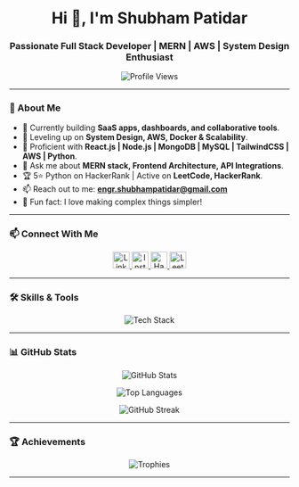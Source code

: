 <h1 align="center">Hi 👋, I'm Shubham Patidar</h1>
<h3 align="center">Passionate Full Stack Developer | MERN | AWS | System Design Enthusiast</h3>

<p align="center">
  <img src="https://komarev.com/ghpvc/?username=engr-shubhampatidar&label=Profile%20views&color=0e75b6&style=flat" alt="Profile Views" />
</p>

---

### 🚀 About Me
- 🔭 Currently building **SaaS apps, dashboards, and collaborative tools**.
- 🌱 Leveling up on **System Design, AWS, Docker & Scalability**.
- 🧠 Proficient with **React.js | Node.js | MongoDB | MySQL | TailwindCSS | AWS | Python**.
- 💬 Ask me about **MERN stack, Frontend Architecture, API Integrations**.
- 🏆 5⭐ Python on HackerRank | Active on **LeetCode, HackerRank**.
- 📫 Reach out to me: **engr.shubhampatidar@gmail.com**
- 🌟 Fun fact: I love making complex things simpler!

---

### 📫 Connect With Me
<p align="center">
  <a href="https://linkedin.com/in/engr-shubhampatidar" target="_blank">
    <img src="https://raw.githubusercontent.com/rahuldkjain/github-profile-readme-generator/master/src/images/icons/Social/linked-in-alt.svg" alt="LinkedIn" width="30" height="30"/>
  </a>
  <a href="https://instagram.com/theshubhampatidar" target="_blank">
    <img src="https://raw.githubusercontent.com/rahuldkjain/github-profile-readme-generator/master/src/images/icons/Social/instagram.svg" alt="Instagram" width="30" height="30"/>
  </a>
  <a href="https://www.hackerrank.com/engr_shubham" target="_blank">
    <img src="https://raw.githubusercontent.com/rahuldkjain/github-profile-readme-generator/master/src/images/icons/Social/hackerrank.svg" alt="HackerRank" width="30" height="30"/>
  </a>
  <a href="https://leetcode.com/shubhampatidar" target="_blank">
    <img src="https://raw.githubusercontent.com/rahuldkjain/github-profile-readme-generator/master/src/images/icons/Social/leet-code.svg" alt="LeetCode" width="30" height="30"/>
  </a>
</p>

---

### 🛠️ Skills & Tools
<p align="center">
  <img src="https://skillicons.dev/icons?i=html,css,javascript,react,nextjs,redux,nodejs,express,mongodb,mysql,postgres,graphql,aws,tailwindcss,materialui,python,typescript,docker,git,figma,webpack,postman,linux" alt="Tech Stack" />
</p>

---

### 📊 GitHub Stats
<p align="center">
  <img src="https://github-readme-stats.vercel.app/api?username=engr-shubhampatidar&show_icons=true&theme=default" alt="GitHub Stats" />
</p>
<p align="center">
  <img src="https://github-readme-stats.vercel.app/api/top-langs/?username=engr-shubhampatidar&layout=compact&theme=default" alt="Top Languages" />
</p>
<p align="center">
  <img src="https://github-readme-streak-stats.herokuapp.com/?user=engr-shubhampatidar&theme=default" alt="GitHub Streak" />
</p>

---

### 🏆 Achievements
<p align="center">
  <img src="https://github-profile-trophy.vercel.app/?username=engr-shubhampatidar&theme=flat&row=1&no-frame=true" alt="Trophies" />
</p>

---
